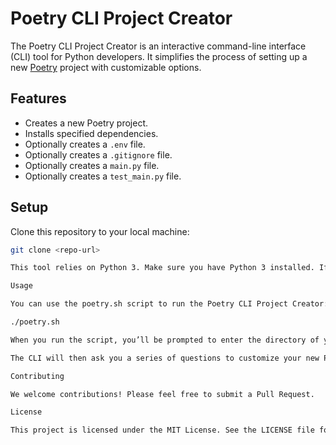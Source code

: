 # Poetry CLI Project Creator

The Poetry CLI Project Creator is an interactive command-line interface (CLI) tool for Python developers. It simplifies the process of setting up a new [Poetry](https://python-poetry.org/) project with customizable options.

## Features

- Creates a new Poetry project.
- Installs specified dependencies.
- Optionally creates a `.env` file.
- Optionally creates a `.gitignore` file.
- Optionally creates a `main.py` file.
- Optionally creates a `test_main.py` file.

## Setup

Clone this repository to your local machine:

```bash
git clone <repo-url>

This tool relies on Python 3. Make sure you have Python 3 installed. If not, download it from the official Python website.

Usage

You can use the poetry.sh script to run the Poetry CLI Project Creator:

./poetry.sh

When you run the script, you’ll be prompted to enter the directory of your Poetry CLI script. If you leave this empty and press Enter, the script will use a default directory.

The CLI will then ask you a series of questions to customize your new Poetry project.

Contributing

We welcome contributions! Please feel free to submit a Pull Request.

License

This project is licensed under the MIT License. See the LICENSE file for more details.